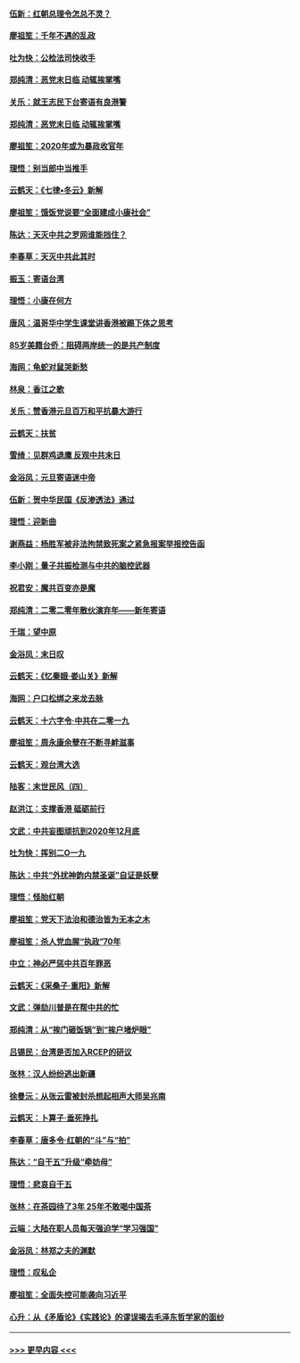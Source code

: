 #### [伍新：红朝总理令怎总不灵？](../pages/nsc993/n11770813.md?t=01061944) 
#### [廖祖笙：千年不遇的乱政](../pages/nsc993/n11770373.md?t=01061944) 
#### [吐为快：公检法司快收手](../pages/nsc993/n11770359.md?t=01061944) 
#### [郑纯清：恶党末日临 动辄挨掌嘴](../pages/nsc993/n11769912.md?t=01061944) 
#### [关乐：就王志民下台寄语有良港警](../pages/nsc993/n11769903.md?t=01061944) 
#### [郑纯清：恶党末日临 动辄挨掌嘴](../pages/nsc993/n11769356.md?t=01061944) 
#### [廖祖笙：2020年或为暴政收官年](../pages/nsc993/n11768216.md?t=01061944) 
#### [理悟：别当郎中当推手](../pages/nsc993/n11768243.md?t=01061944) 
#### [云鹤天：《七律▪冬云》新解](../pages/nsc993/n11768204.md?t=01061944) 
#### [廖祖笙：饿饭党说要“全面建成小康社会”](../pages/nsc993/n11767482.md?t=01061944) 
#### [陈达：天灭中共之罗网谁能挡住？](../pages/nsc993/n11767465.md?t=01061944) 
#### [李春草：天灭中共此其时](../pages/nsc993/n11767452.md?t=01061944) 
#### [振玉：寄语台湾](../pages/nsc993/n11767432.md?t=01061944) 
#### [理悟：小康在何方](../pages/nsc993/n11767394.md?t=01061944) 
#### [唐风：温哥华中学生课堂讲香港被踢下体之思考](../pages/nsc993/n11766848.md?t=01061944) 
#### [85岁美籍台侨：阻碍两岸统一的是共产制度](../pages/nsc993/n11765043.md?t=01061944) 
#### [海网：龟蛇对鼠哭新愁](../pages/nsc993/n11764895.md?t=01061944) 
#### [林泉：香江之歌](../pages/nsc993/n11764415.md?t=01061944) 
#### [关乐：赞香港元旦百万和平抗暴大游行](../pages/nsc993/n11764382.md?t=01061944) 
#### [云鹤天：扶贫](../pages/nsc993/n11764245.md?t=01061944) 
#### [雪绮：见群鸡退鹰  反观中共末日](../pages/nsc993/n11762112.md?t=01061944) 
#### [金浴凤：元旦寄语迷中帝](../pages/nsc993/n11761788.md?t=01061944) 
#### [伍新：贺中华民国《反渗透法》通过](../pages/nsc993/n11761994.md?t=01061944) 
#### [理悟：迎新曲](../pages/nsc993/n11761152.md?t=01061944) 
#### [谢燕益：杨胜军被非法拘禁致死案之紧急报案举报控告函](../pages/nsc993/n11756134.md?t=01061944) 
#### [李小刚：量子共振检测与中共的脑控武器](../pages/nsc993/n11754518.md?t=01061944) 
#### [祝君安：魔共百变亦是魔](../pages/nsc993/n11754469.md?t=01061944) 
#### [郑纯清：二零二零年散伙演弃年——新年寄语](../pages/nsc993/n11754195.md?t=01061944) 
#### [千瑞：望中原](../pages/nsc993/n11754159.md?t=01061944) 
#### [金浴凤：末日叹](../pages/nsc993/n11752359.md?t=01061944) 
#### [云鹤天：《忆秦娥‧娄山关》新解](../pages/nsc993/n11752348.md?t=01061944) 
#### [海网：户口松绑之来龙去脉](../pages/nsc993/n11752328.md?t=01061944) 
#### [云鹤天：十六字令‧中共在二零一九](../pages/nsc993/n11752305.md?t=01061944) 
#### [廖祖笙：周永康余孽在不断寻衅滋事](../pages/nsc993/n11751013.md?t=01061944) 
#### [云鹤天：观台湾大选](../pages/nsc993/n11751007.md?t=01061944) 
#### [陆客：末世民风（四）](../pages/nsc993/n11749203.md?t=01061944) 
#### [赵洪江：支撑香港 砥砺前行](../pages/nsc993/n11748482.md?t=01061944) 
#### [文武：中共妄图顽抗到2020年12月底](../pages/nsc993/n11748446.md?t=01061944) 
#### [吐为快：挥别二O一九](../pages/nsc993/n11748411.md?t=01061944) 
#### [陈达：中共“外扰神韵内禁圣诞”自证是妖孽](../pages/nsc993/n11748226.md?t=01061944) 
#### [理悟：怪胎红朝](../pages/nsc993/n11748206.md?t=01061944) 
#### [廖祖笙：党天下法治和德治皆为无本之木](../pages/nsc993/n11748135.md?t=01061944) 
#### [廖祖笙：杀人党血腥“执政”70年](../pages/nsc993/n11745144.md?t=01061944) 
#### [中立：神必严惩中共百年罪恶](../pages/nsc993/n11744970.md?t=01061944) 
#### [云鹤天：《采桑子‧重阳》新解](../pages/nsc993/n11744948.md?t=01061944) 
#### [文武：弹劾川普是在帮中共的忙](../pages/nsc993/n11744758.md?t=01061944) 
#### [郑纯清：从“挨门砸饭锅”到“挨户堵炉眼”](../pages/nsc993/n11744745.md?t=01061944) 
#### [吕锡民：台湾是否加入RCEP的研议](../pages/nsc993/n11744701.md?t=01061944) 
#### [张林：汉人纷纷逃出新疆](../pages/nsc993/n11743530.md?t=01061944) 
#### [徐曼沅：从张云雷被封杀想起相声大师吴兆南](../pages/nsc993/n11741816.md?t=01061944) 
#### [云鹤天：卜算子‧垂死挣扎](../pages/nsc993/n11739956.md?t=01061944) 
#### [李春草：唐多令‧红朝的“斗”与“拍”](../pages/nsc993/n11739830.md?t=01061944) 
#### [陈达：“自干五”升级“牵妨母”](../pages/nsc993/n11739724.md?t=01061944) 
#### [理悟：悲哀自干五](../pages/nsc993/n11739547.md?t=01061944) 
#### [张林：在茶园待了3年 25年不敢喝中国茶](../pages/nsc993/n11739240.md?t=01061944) 
#### [云端：大陆在职人员每天强迫学“学习强国”](../pages/nsc993/n11738735.md?t=01061944) 
#### [金浴凤：林郑之夫的渊默](../pages/nsc993/n11737735.md?t=01061944) 
#### [理悟：叹私企](../pages/nsc993/n11737715.md?t=01061944) 
#### [廖祖笙：全面失控可能袭向习近平](../pages/nsc993/n11737704.md?t=01061944) 
#### [心升：从《矛盾论》《实践论》的谬误揭去毛泽东哲学家的面纱](../pages/nsc993/n11736962.md?t=01061944) 

----
#### [ >>> 更早内容 <<< ](../indexes/nsc993-earlier.md)
